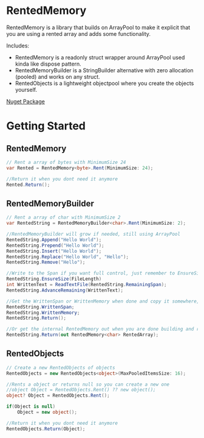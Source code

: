 # RentedMemory

RentedMemory is a library that builds on ArrayPool to make it explicit that you are using a rented array and adds some functionality.

Includes:
-	RentedMemory is a readonly struct wrapper around ArrayPool used kinda like dispose pattern.
-	RentedMemoryBuilder is a StringBuilder alternative with zero allocation (pooled) and works on any struct.
-	RentedObjects is a lightweight objectpool where you create the objects yourself.

[Nuget Package](https://www.nuget.org/packages/RentedMemory/)

# Getting Started

## RentedMemory
```csharp
// Rent a array of bytes with MinimumSize 24
var Rented = RentedMemory<byte>.Rent(MinimumSize: 24);

//Return it when you dont need it anymore
Rented.Return();
```
## RentedMemoryBuilder
```csharp
// Rent a array of char with MinimumSize 2
var RentedString = RentedMemoryBuilder<char>.Rent(MinimumSize: 2);

//RentedMemoryBuilder will grow if needed, still using ArrayPool
RentedString.Append("Hello World");
RentedString.Prepend("Hello World");
RentedString.Insert("Hello World");
RentedString.Replace("Hello World", "Hello");
RentedString.Remove("Hello");

//Write to the Span if you want full control, just remember to EnsureSize
RentedString.EnsureSize(FileLength)
int WrittenText = ReadTextFile(RentedString.RemainingSpan);
RentedString.AdvanceRemaining(WrittenText);

//Get the WrittenSpan or WrittenMemory when done and copy it somewhere, then return it
RentedString.WrittenSpan;
RentedString.WrittenMemory;
RentedString.Return();

//Or get the internal RentedMemory out when you are done building and ready to return the builder
RentedString.Return(out RentedMemory<char> RentedArray);
```
## RentedObjects
```csharp
// Create a new RentedObjects of objects
RentedObjects = new RentedObjects<object>(MaxPooledItemsSize: 16);

//Rents a object or returns null so you can create a new one
//object Object = RentedObjects.Rent() ?? new object();
object? Object = RentedObjects.Rent();

if(Object is null)
    Object = new object();

//Return it when you dont need it anymore
RentedObjects.Return(Object);
```